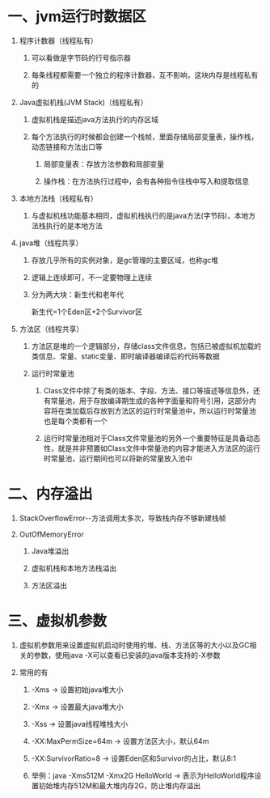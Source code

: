 # 一、jvm运行时数据区
   1. 程序计数器（线程私有）
      1. 可以看做是字节码的行号指示器
      
      2. 每条线程都需要一个独立的程序计数器，互不影响，这块内存是线程私有的
   
   2. Java虚拟机栈(JVM Stack)（线程私有）
      1. 虚拟机栈是描述java方法执行的内存区域
      
      2. 每个方法执行的时候都会创建一个栈帧，里面存储局部变量表，操作栈，动态链接和方法出口等
         1. 局部变量表：存放方法参数和局部变量
         
         2. 操作栈：在方法执行过程中，会有各种指令往栈中写入和提取信息
   
   3. 本地方法栈（线程私有） 
      1. 与虚拟机栈功能基本相同，虚拟机栈执行的是java方法(字节码)，本地方法栈执行的是本地方法
   
   4. java堆（线程共享）
      1. 存放几乎所有的实例对象，是gc管理的主要区域，也称gc堆
      
      2. 逻辑上连续即可，不一定要物理上连续
      
      3. 分为两大块：新生代和老年代
         
         新生代=1个Eden区+2个Survivor区                                                                                                 
   
   5. 方法区（线程共享）      
      1. 方法区是堆的一个逻辑部分，存储class文件信息，包括已被虚拟机加载的类信息、常量、static变量、即时编译器编译后的代码等数据
      
      2. 运行时常量池
      
         1. Class文件中除了有类的版本、字段、方法、接口等描述等信息外，还有常量池，用于存放编译期生成的各种字面量和符号引用，这部分内容将在类加载后存放到方法区的运行时常量池中，所以运行时常量池也是每个类都有一个
         
         2. 运行时常量池相对于Class文件常量池的另外一个重要特征是具备动态性，就是并非预置如Class文件中常量池的内容才能进入方法区的运行时常量池，运行期间也可以将新的常量放入池中
      
# 二、内存溢出      

   1. StackOverflowError--方法调用太多次，导致栈内存不够新建栈帧
   
   2. OutOfMemoryError
   
      1. Java堆溢出
      
      2. 虚拟机栈和本地方法栈溢出
      
      3. 方法区溢出
      
# 三、虚拟机参数

   1. 虚拟机参数用来设置虚拟机启动时使用的堆、栈、方法区等的大小以及GC相关的参数，使用java -X可以查看已安装的java版本支持的-X参数
   
   2. 常用的有
     
      1. -Xms -> 设置初始java堆大小
      
      2. -Xmx -> 设置最大java堆大小
      
      3. -Xss -> 设置java线程堆栈大小
      
      4. -XX:MaxPermSize=64m -> 设置方法区大小，默认64m
      
      5. -XX:SurvivorRatio=8 -> 设置Eden区和Survivor的占比，默认8:1
      
      6. 举例：java -Xms512M -Xmx2G HelloWorld -> 表示为HelloWorld程序设置初始堆内存512M和最大堆内存2G，防止堆内存溢出
   
